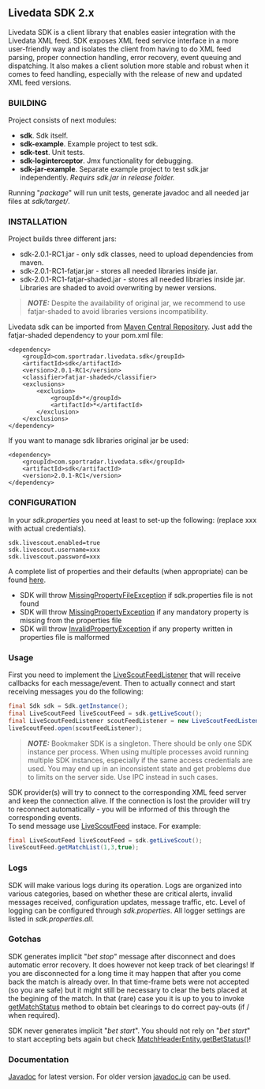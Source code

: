 Livedata SDK 2.x
----------------
Livedata SDK is a client library that enables easier integration with the Livedata XML feed. SDK exposes XML feed service interface in a more user-friendly way and isolates the client from having to do XML feed parsing, proper connection handling, error recovery, event queuing and dispatching. It also makes a client solution more stable and robust when it comes to feed handling, especially with the release of new and updated XML feed versions.

### BUILDING
Project consists of next modules:
- **sdk**. Sdk itself.
- **sdk-example**. Example project to test sdk.
- **sdk-test**. Unit tests.
- **sdk-loginterceptor**. Jmx functionality for debugging.
- **sdk-jar-example**. Separate example project to test sdk.jar independently. _Requirs sdk.jar in release folder._

Running "_package_" will run unit tests, generate javadoc and all needed jar files at _sdk/target/_.

### INSTALLATION
Project builds three different jars:
* sdk-2.0.1-RC1.jar - only sdk classes, need to upload dependencies from maven.
* sdk-2.0.1-RC1-fatjar.jar - stores all needed libraries inside jar.
* sdk-2.0.1-RC1-fatjar-shaded.jar - stores all needed libraries inside jar. Libraries are shaded to avoid overwriting by newer versions.
> **_NOTE:_**	Despite the availability of original jar, we recommend to use fatjar-shaded to avoid libraries versions incompatibility.

Livedata sdk can be imported from [Maven Central Repository](https://mvnrepository.com/artifact/com.sportradar.livedata.sdk/sdk).
Just add the fatjar-shaded dependency to your pom.xml file:
```
<dependency>
    <groupId>com.sportradar.livedata.sdk</groupId>
    <artifactId>sdk</artifactId>
    <version>2.0.1-RC1</version>
    <classifier>fatjar-shaded</classifier>
    <exclusions>
        <exclusion>
            <groupId>*</groupId>
            <artifactId>*</artifactId>
        </exclusion>
    </exclusions>
</dependency>
```
If you want to manage sdk libraries original jar be used:
```
<dependency>
    <groupId>com.sportradar.livedata.sdk</groupId>
    <artifactId>sdk</artifactId>
    <version>2.0.1-RC1</version>
</dependency>
```

### CONFIGURATION
In your _sdk.properties_ you need at least to set-up the following: (replace xxx with actual credentials).
```
sdk.livescout.enabled=true
sdk.livescout.username=xxx
sdk.livescout.password=xxx
```
A complete list of properties and their defaults (when appropriate) can be found [here](https://github.com/sportradar/LivedataSdkJava/blob/main/sdk-example/src/main/resources/sdk.properties.all).
- SDK will throw [MissingPropertyFileException](https://sportradar.github.io/LivedataSdkJava/com/sportradar/livedata/sdk/common/exceptions/MissingPropertyFileException.html) if sdk.properties file is not found
- SDK will throw [MissingPropertyException](https://sportradar.github.io/LivedataSdkJava/com/sportradar/livedata/sdk/common/exceptions/MissingPropertyException.html) if any mandatory property is missing from the properties file
- SDK will throw [InvalidPropertyException](https://sportradar.github.io/LivedataSdkJava/com/sportradar/livedata/sdk/common/exceptions/InvalidPropertyException.html) if any property written in properties file is malformed

### Usage
First you need to implement the [LiveScoutFeedListener](https://sportradar.github.io/LivedataSdkJava/com/sportradar/livedata/sdk/feed/livescout/interfaces/LiveScoutFeedListener.html) that will receive callbacks for each message/event.
Then to actually connect and start receiving messages you do the following:
```java
final Sdk sdk = Sdk.getInstance();
final LiveScoutFeed liveScoutFeed = sdk.getLiveScout();
final LiveScoutFeedListener scoutFeedListener = new LiveScoutFeedListenerImpl();
liveScoutFeed.open(scoutFeedListener);
```
> **_NOTE:_**  Bookmaker SDK is a singleton. There should be only one SDK instance per process. When using multiple processes avoid running multiple SDK instances, especially if the same access credentials are used. You may end up in an inconsistent state and get problems due to limits on the server side. Use IPC instead in such cases.

SDK provider(s) will try to connect to the corresponding XML feed server and keep the connection alive. If the connection is lost the provider will try to reconnect automatically - you will be informed of this through the corresponding events.
<br>To send message use [LiveScoutFeed](https://sportradar.github.io/LivedataSdkJava/com/sportradar/livedata/sdk/feed/livescout/interfaces/LiveScoutFeed.html) instace. For example:
```java
final LiveScoutFeed liveScoutFeed = sdk.getLiveScout();
liveScoutFeed.getMatchList(1,3,true);
```
### Logs
SDK will make various logs during its operation. Logs are organized into various categories, based on whether these are critical alerts, invalid messages received, configuration updates, message traffic, etc. Level of logging can be configured through _sdk.properties_. All logger settings are listed in _sdk.properties.all_.
### Gotchas
SDK generates implicit "*bet stop*" message after disconnect and does automatic error recovery. It does however not keep track of bet clearings!
If you are disconnected for a long time it may happen that after you come back the match is already over. In that time-frame bets were not accepted (so you are safe) but it might still be necessary to clear the bets placed at the begining of the match. In that (rare) case you it is up to you to invoke [getMatchStatus](https://sportradar.github.io/LivedataSdkJava/com/sportradar/livedata/sdk/feed/livescout/entities/MatchUpdateEntity.html#getMatchStatus()) method to obtain bet clearings to do correct pay-outs (if / when required).

<!--If match is suspended or cancelled you will receive onMetaInfoReceived and see the change periodically in onAliveReceived as AliveEntity.getEventHeaders().getStatus(),
but again you can be disconnected too long and miss that. So same logic as before applies, you need to be sure to do some sort of "garbage-collection" and delete stale matches.-->

SDK never generates implicit "_bet start_". You should not rely on "_bet start_" to start accepting bets again but check [MatchHeaderEntity.getBetStatus()](https://sportradar.github.io/LivedataSdkJava/com/sportradar/livedata/sdk/feed/livescout/entities/MatchHeaderEntity.html#getBetStatus())!

### Documentation
[Javadoc](https://sportradar.github.io/LivedataSdkJava/) for latest version. For older version [javadoc.io](https://javadoc.io/) can be used.
